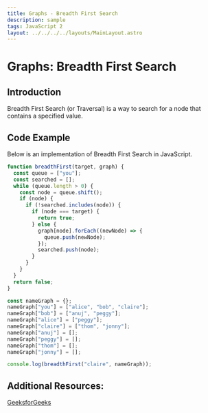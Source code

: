 ```yaml
---
title: Graphs - Breadth First Search
description: sample
tags: JavaScript 2
layout: ../../../../layouts/MainLayout.astro
---
```


# Graphs: Breadth First Search

## Introduction

Breadth First Search (or Traversal) is a way to search for a node that contains a specified value.

## Code Example

Below is an implementation of Breadth First Search in JavaScript.

```js
function breadthFirst(target, graph) {
  const queue = ["you"];
  const searched = [];
  while (queue.length > 0) {
    const node = queue.shift();
    if (node) {
      if (!searched.includes(node)) {
        if (node === target) {
          return true;
        } else {
          graph[node].forEach((newNode) => {
            queue.push(newNode);
          });
          searched.push(node);
        }
      }
    }
  }
  return false;
}

const nameGraph = {};
nameGraph["you"] = ["alice", "bob", "claire"];
nameGraph["bob"] = ["anuj", "peggy"];
nameGraph["alice"] = ["peggy"];
nameGraph["claire"] = ["thom", "jonny"];
nameGraph["anuj"] = [];
nameGraph["peggy"] = [];
nameGraph["thom"] = [];
nameGraph["jonny"] = [];

console.log(breadthFirst("claire", nameGraph));
```

## Additional Resources:

[GeeksforGeeks](https://www.geeksforgeeks.org/breadth-first-search-or-bfs-for-a-graph/)
